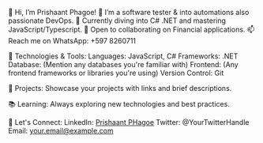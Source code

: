👋 Hi, I’m Prishaant Phagoe!
👀 I’m a software tester & into automations also passionate DevOps.
🌱 Currently diving into C# .NET and mastering JavaScript/Typescript.
💞️ Open to collaborating on Financial applications.
📫 Reach me on WhatsApp: +597 8260711

🔧 Technologies & Tools:
Languages: JavaScript, C#
Frameworks: .NET
Database: (Mention any databases you're familiar with)
Frontend: (Any frontend frameworks or libraries you're using)
Version Control: Git

🚀 Projects:
Showcase your projects with links and brief descriptions.

📚 Learning:
Always exploring new technologies and best practices.

🤝 Let's Connect:
LinkedIn: [Prishaant PHagoe](https://www.linkedin.com/in/prishaant-phagoe-ab186b69/)
Twitter: @YourTwitterHandle
Email: your.email@example.com

<!---
PHagoePrishaant/PHagoePrishaant is a ✨ special ✨ repository because its `README.md` (this file) appears on your GitHub profile.
You can click the Preview link to take a look at your changes.
--->
